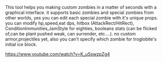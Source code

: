 This tool helps you making custom zombies in a matter of seconds with a graphical interface.
it supports basic zombies and special zombies from other worlds, yes you can edit each special zombie with it's unique props.
you can modify hp,speed,eat dps, hitbox (AttackRect/HitRect), ConditionImmunities,JamStyle for eighties, booleans stats (can be flicked of,can be plant pushed weak, can surrender, etc....).
no custom armor,projectiles yet, also you can't specify which zombie for troglobite's initial ice block.

https://www.youtube.com/watch?v=K_uSswzpZg4
